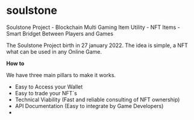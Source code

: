 # soulstone
Soulstone Project - Blockchain Multi Gaming Item Utility - NFT Items - Smart Bridget Between Players and Games

The Soulstone Project birth in 27 january 2022. 
The idea is simple, a NFT what can be used in any Online Game. 

**How to**

We have three main pillars to make it works. 

- Easy to Access your Wallet
- Easy to trade your NFT´s
- Technical Viability (Fast and reliable consulting of NFT ownership) 
- API Documentation (Easy to integrate by Game Developers) 
- 
